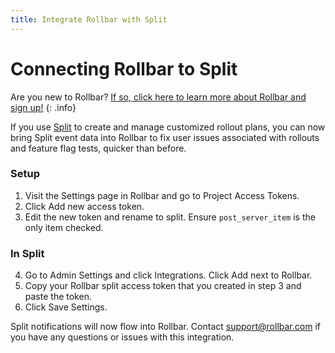 ```yaml
---
title: Integrate Rollbar with Split
---
```


# Connecting Rollbar to Split

Are you new to Rollbar?
[If so, click here to learn more about Rollbar and sign up!](https://rollbar.com/signup/)
{: .info}

If you use [Split](http://www.split.io) to create and manage customized rollout plans, you can now bring Split event data into Rollbar to fix user issues associated with rollouts and feature flag tests, quicker than before. 

### Setup
1. Visit the Settings page in Rollbar and go to Project Access Tokens.
2. Click Add new access token.
3. Edit the new token and rename to split. Ensure `post_server_item` is the only item checked.

### In Split
4. Go to Admin Settings and click Integrations. Click Add next to Rollbar.
5. Copy your Rollbar split access token that you created in step 3 and paste the token.
6. Click Save Settings. 

Split notifications will now flow into Rollbar. Contact support@rollbar.com if you have any questions or issues with this integration.
